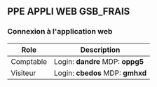 ## PPE APPLI WEB GSB_FRAIS

###  Connexion à l'application web 

| Role | Description |
| ------ | ----------- |
| Comptable | Login: **dandre**    MDP: **oppg5** |
| Visiteur | Login: **cbedos**   MDP:  **gmhxd** |
